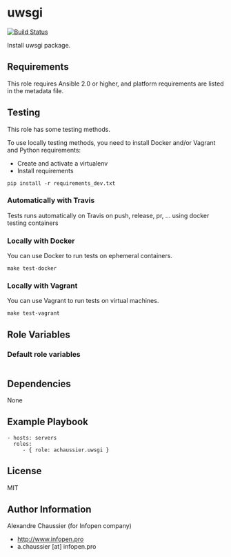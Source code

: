 # uwsgi

[![Build Status](https://travis-ci.org/infOpen/ansible-role-uwsgi.svg?branch=master)](https://travis-ci.org/infOpen/ansible-role-uwsgi)

Install uwsgi package.

## Requirements

This role requires Ansible 2.0 or higher,
and platform requirements are listed in the metadata file.

## Testing

This role has some testing methods.

To use locally testing methods, you need to install Docker and/or Vagrant and Python requirements:

* Create and activate a virtualenv
* Install requirements

```
pip install -r requirements_dev.txt
```

### Automatically with Travis

Tests runs automatically on Travis on push, release, pr, ... using docker testing containers

### Locally with Docker

You can use Docker to run tests on ephemeral containers.

```
make test-docker
```

### Locally with Vagrant

You can use Vagrant to run tests on virtual machines.

```
make test-vagrant
```

## Role Variables

### Default role variables

``` yaml
```

## Dependencies

None

## Example Playbook

    - hosts: servers
      roles:
         - { role: achaussier.uwsgi }

## License

MIT

## Author Information

Alexandre Chaussier (for Infopen company)
- http://www.infopen.pro
- a.chaussier [at] infopen.pro

